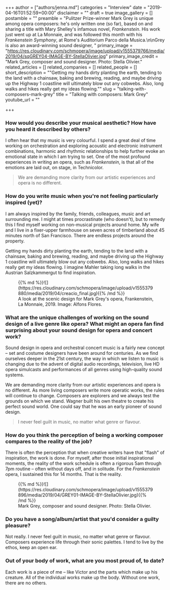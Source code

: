 +++
author = ["authors/jenna.md"]
categories = "Interview"
date = "2019-04-16T01:52:59+00:00"
disclaimer = ""
draft = true
image_gallery = []
postamble = ""
preamble = "Pulitzer Prize-winner Mark Grey is unique among opera composers: he's only written one (so far), based on and sharing a title with Mary Shelley's infamous novel, _Frankenstein_. His work just went up at La Monnaie, and was followed this month with his _Frankenstein Symphony_, at Rome's Auditorium Parco della Musica.\n\nGrey is also an award-winning sound designer, "
primary_image = "https://res.cloudinary.com/schmopera/image/upload/v1555379766/media/2019/04/sqGREY04-IMAGE-BY-StellaOlivier.jpg"
primary_image_credit = "Mark Grey, composer and sound designer. Photo: Stella Olivier."
related_articles = []
related_companies = []
related_people = []
short_description = "\"Getting my hands dirty planting the earth, tending to the land with a chainsaw, baking and brewing, reading, and maybe driving up the Highway 1 coastline will ultimately blow out any cobwebs. Also, long walks and hikes really get my ideas flowing.\""
slug = "talking-with-composers-mark-grey"
title = "Talking with composers: Mark Grey"
youtube_url = ""

+++
### How would you describe your musical aesthetic? How have you heard it described by others?

I often hear that my music is very colourful. I spend a great deal of time working on orchestration and exploring acoustic and electronic instrument combinations, harmonic and rhythmic relationships to help further evoke an emotional state in which I am trying to set. One of the most profound experiences in writing an opera, such as _Frankenstein_, is that all of the emotions are laid out, on stage, in Technicolor.

>We are demanding more clarity from our artistic experiences and opera is no different.

### How do you write music when you're not feeling particularly inspired (yet)?

I am always inspired by the family, friends, colleagues, music and art surrounding me. I might at times procrastinate (who doesn't), but to remedy this I find myself working on non-musical projects around home. My wife and I live in a fixer-upper farmhouse on seven acres of timberland about 45 minutes north of San Francisco. There are endless projects around the property.

Getting my hands dirty planting the earth, tending to the land with a chainsaw, baking and brewing, reading, and maybe driving up the Highway 1 coastline will ultimately blow out any cobwebs. Also, long walks and hikes really get my ideas flowing. I imagine Mahler taking long walks in the Austrian Salzkammergut to find inspiration.

<figure data-type="image">{{% md %}}![](https://res.cloudinary.com/schmopera/image/upload/v1555379880/media/2019/04/creacio_final.jpg){{% /md %}}

<figcaption>A look at the scenic design for Mark Grey's opera, Frankenstein, La Monnaie, 2019. Image: Alfons Flores.</figcaption>

</figure>

### What are the unique challenges of working on the sound design of a live genre like opera? What might an opera fan find surprising about your sound design for opera and concert work?

Sound design in opera and orchestral concert music is a fairly new concept – set and costume designers have been around for centuries. As we find ourselves deeper in the 21st century, the way in which we listen to music is changing due to the advent of digital audio recordings, television, live HD opera simulcasts and performances of all genres using high-quality sound systems.

We are demanding more clarity from our artistic experiences and opera is no different. As more living composers write more operatic works, the rules will continue to change. Composers are explorers and we always test the grounds on which we stand. Wagner built his own theatre to create his perfect sound world. One could say that he was an early pioneer of sound design.

>I never feel guilt in music, no matter what genre or flavour.

### How do you think the perception of being a working composer compares to the reality of the job?

There is often the perception that when creative writers have that "flash" of inspiration, the work is done. For myself, after those initial inspirational moments, the reality of the work schedule is often a rigorous 5am through 7pm routine – often without days off, and in solitude. For the _Frankenstein_ opera, I sustained this for 14 months. That is the reality.

<figure data-type="image">{{% md %}}![](https://res.cloudinary.com/schmopera/image/upload/v1555379896/media/2019/04/GREY01-IMAGE-BY-StellaOlivier.jpg){{% /md %}}

<figcaption>Mark Grey, composer and sound designer. Photo: Stella Olivier.</figcaption>

</figure>

### Do you have a song/album/artist that you'd consider a guilty pleasure?

Not really. I never feel guilt in music, no matter what genre or flavour. Composers experience life through their sonic palettes. I tend to live by the ethos, keep an open ear.

### Out of your body of work, what are you most proud of, to date?

Each work is a piece of me – like Victor and the parts which make up his creature. All of the individual works make up the body. Without one work, there are no others.